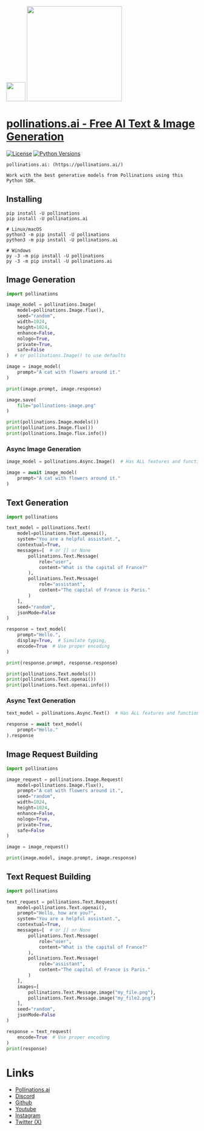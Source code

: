 <div id="header">
  <img src="https://i.ibb.co/p049Y5S/86964862.png" width="50"/>   <img src="https://i.ibb.co/r6JZ336/sketch1700556567238.png" width="250">
</div>

# [pollinations.ai - Free AI Text & Image Generation](https://pypi.org/project/pollinations.ai)
[![License](https://img.shields.io/badge/license-MIT-blue.svg)](https://github.com/pollinations-ai/pollinations.ai/blob/main/LICENSE)
[![Python Versions](https://img.shields.io/badge/python-3%20%7C%203.10--3.13-blue)](https://www.python.org/downloads/)

```
pollinations.ai: (https://pollinations.ai/)

Work with the best generative models from Pollinations using this Python SDK.
```

## Installing
```shell
pip install -U pollinations
pip install -U pollinations.ai

# Linux/macOS
python3 -m pip install -U pollinations
python3 -m pip install -U pollinations.ai

# Windows
py -3 -m pip install -U pollinations
py -3 -m pip install -U pollinations.ai
```

## Image Generation
```python
import pollinations

image_model = pollinations.Image(
    model=pollinations.Image.flux(),
    seed="random",
    width=1024,
    height=1024,
    enhance=False,
    nologo=True,
    private=True,
    safe=False
)  # or pollinations.Image() to use defaults

image = image_model(
    prompt="A cat with flowers around it."
)

print(image.prompt, image.response)

image.save(
    file="pollinations-image.png"
)

print(pollinations.Image.models())
print(pollinations.Image.flux())
print(pollinations.Image.flux.info())
```
### Async Image Generation
```python
image_model = pollinations.Async.Image()  # Has ALL features and functionality of normal Image class

image = await image_model(
    prompt="A cat with flowers around it."
)
```
## Text Generation
```python
import pollinations

text_model = pollinations.Text(
    model=pollinations.Text.openai(),
    system="You are a helpful assistant.",
    contextual=True,
    messages=[  # or [] or None
        pollinations.Text.Message(
            role="user",
            content="What is the capital of France?"
        ),
        pollinations.Text.Message(
            role="assistant",
            content="The capital of France is Paris."
        )
    ],
    seed="random",
    jsonMode=False
)

response = text_model(
    prompt="Hello.",
    display=True,  # Simulate typing,
    encode=True  # Use proper encoding
)

print(response.prompt, response.response)

print(pollinations.Text.models())
print(pollinations.Text.openai())
print(pollinations.Text.openai.info())
```
### Async Text Generation
```python
text_model = pollinations.Async.Text()  # Has ALL features and functionality of normal Text class

response = await text_model(
    prompt="Hello."
).response
```
## Image Request Building
```python
import pollinations

image_request = pollinations.Image.Request(
    model=pollinations.Image.flux(),
    prompt="A cat with flowers around it.",
    seed="random",
    width=1024,
    height=1024,
    enhance=False,
    nologo=True,
    private=True,
    safe=False
)

image = image_request()

print(image.model, image.prompt, image.response)
```

## Text Request Building
```python
import pollinations

text_request = pollinations.Text.Request(
    model=pollinations.Text.openai(),
    prompt="Hello, how are you?",
    system="You are a helpful assistant.",
    contextual=True,
    messages=[  # or [] or None
        pollinations.Text.Message(
            role="user",
            content="What is the capital of France?"
        ),
        pollinations.Text.Message(
            role="assistant",
            content="The capital of France is Paris."
        )
    ],
    images=[
        pollinations.Text.Message.image("my_file.png"),
        pollinations.Text.Message.image("my_file2.png")
    ],
    seed="random",
    jsonMode=False
)

response = text_request(
    encode=True  # Use proper encoding
)
print(response)
```

# Links
- [Pollinations.ai](https://pollinations.ai/)
- [Discord](https://discord.gg/8HqSRhJVxn)
- [Github](https://github.com/pollinations)
- [Youtube](https://www.youtube.com/channel/UCk4yKnLnYfyUmCCbDzOZOug)
- [Instagram](https://instagram.com/pollinations_ai)
- [Twitter (X)](https://twitter.com/pollinations_ai)
